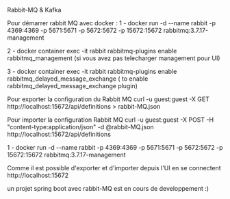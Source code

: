 Rabbit-MQ & Kafka

Pour démarrer rabbit MQ avec docker :
1 - docker run -d --name rabbit -p 4369:4369 -p 5671:5671 -p 5672:5672 -p 15672:15672 rabbitmq:3.7.17-management

2 - docker container exec -it rabbit  rabbitmq-plugins enable rabbitmq_management (si vous avez pas telecharger management pour UI)

3 - docker container exec -it rabbit  rabbitmq-plugins enable rabbitmq_delayed_message_exchange ( to enable rabbitmq_delayed_message_exchange plugin)

Pour exporter la configuration du Rabbit MQ
curl -u guest:guest -X GET http://localhost:15672/api/definitions > rabbit-MQ.json


Pour importer la configuration Rabbit MQ
curl -u guest:guest -X POST -H "content-type:application/json" -d @rabbit-MQ.json http://localhost:15672/api/definitions

1 - docker run -d --name rabbit -p 4369:4369 -p 5671:5671 -p 5672:5672 -p 15672:15672 rabbitmq:3.7.17-management

Comme il est possible d'exporter et d'importer depuis l'UI en se connectent http://localhost:15672

un projet spring boot avec rabbit-MQ est en cours de developpement :)